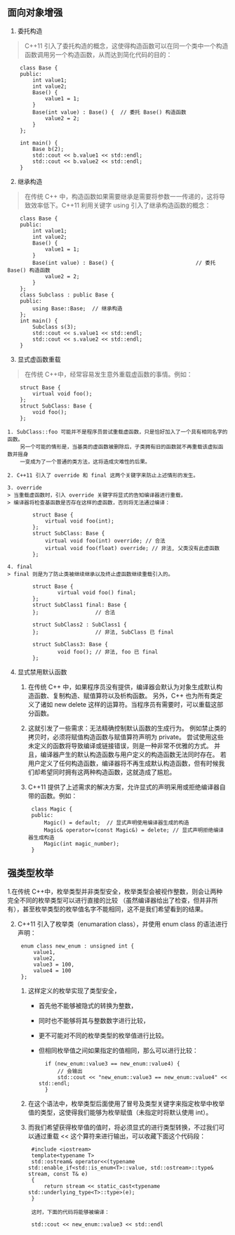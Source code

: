 ﻿## 面向对象增强
1. 委托构造
> C++11 引入了委托构造的概念，这使得构造函数可以在同一个类中一个构造函数调用另一个构造函数，从而达到简化代码的目的：

		class Base {
		public:
			int value1;
			int value2;
			Base() {
				value1 = 1;
			}
			Base(int value) : Base() {  // 委托 Base() 构造函数
				value2 = 2;
			}
		};

		int main() {
			Base b(2);
			std::cout << b.value1 << std::endl;
			std::cout << b.value2 << std::endl;
		}

2. 继承构造
> 在传统 C++ 中，构造函数如果需要继承是需要将参数一一传递的，这将导致效率低下。C++11 利用关键字 using 引入了继承构造函数的概念：

		class Base {
		public:
			int value1;
			int value2;
			Base() {
				value1 = 1;
			}
			Base(int value) : Base() {                          // 委托 Base() 构造函数
				value2 = 2;
			}
		};
		class Subclass : public Base {
		public:
			using Base::Base;  // 继承构造
		};
		int main() {
			Subclass s(3);
			std::cout << s.value1 << std::endl;
			std::cout << s.value2 << std::endl;
		}

3. 显式虚函数重载
> 在传统 C++中，经常容易发生意外重载虚函数的事情。例如：

		struct Base {
			virtual void foo();
		};
		struct SubClass: Base {
			void foo();
		};

	1. SubClass::foo 可能并不是程序员尝试重载虚函数，只是恰好加入了一个具有相同名字的函数。
		另一个可能的情形是，当基类的虚函数被删除后，子类拥有旧的函数就不再重载该虚拟函数并摇身
		一变成为了一个普通的类方法，这将造成灾难性的后果。

	2. C++11 引入了 override 和 final 这两个关键字来防止上述情形的发生。

	3. override
	> 当重载虚函数时，引入 override 关键字将显式的告知编译器进行重载，
	> 编译器将检查基函数是否存在这样的虚函数，否则将无法通过编译：

			struct Base {
				virtual void foo(int);
			};
			struct SubClass: Base {
				virtual void foo(int) override; // 合法
				virtual void foo(float) override; // 非法, 父类没有此虚函数
			};

	4. final
	> final 则是为了防止类被继续继承以及终止虚函数继续重载引入的。

			struct Base {
					virtual void foo() final;
			};
			struct SubClass1 final: Base {
			};                  // 合法

			struct SubClass2 : SubClass1 {
			};                  // 非法, SubClass 已 final

			struct SubClass3: Base {
					void foo(); // 非法, foo 已 final
			};

4. 显式禁用默认函数
	1. 在传统 C++ 中，如果程序员没有提供，编译器会默认为对象生成默认构造函数、复制构造、赋值算符以及析构函数。
		另外，C++ 也为所有类定义了诸如 new delete 这样的运算符。当程序员有需要时，可以重载这部分函数。

	2. 这就引发了一些需求：无法精确控制默认函数的生成行为。
		例如禁止类的拷贝时，必须将赋值构造函数与赋值算符声明为 private。
		尝试使用这些未定义的函数将导致编译或链接错误，则是一种非常不优雅的方式。
		并且，编译器产生的默认构造函数与用户定义的构造函数无法同时存在。
		若用户定义了任何构造函数，编译器将不再生成默认构造函数，但有时候我们却希望同时拥有这两种构造函数，这就造成了尴尬。

	3. C++11 提供了上述需求的解决方案，允许显式的声明采用或拒绝编译器自带的函数。例如：

			class Magic {
			public:
				Magic() = default;  // 显式声明使用编译器生成的构造
				Magic& operator=(const Magic&) = delete; // 显式声明拒绝编译器生成构造
				Magic(int magic_number);
			}

## 强类型枚举
1.在传统 C++中，枚举类型并非类型安全，枚举类型会被视作整数，则会让两种完全不同的枚举类型可以进行直接的比较
	（虽然编译器给出了检查，但并非所有），甚至枚举类型的枚举值名字不能相同，这不是我们希望看到的结果。

2. C++11 引入了枚举类（enumaration class），并使用 enum class 的语法进行声明：

		enum class new_enum : unsigned int {
			value1,
			value2,
			value3 = 100,
			value4 = 100
		};

	1. 这样定义的枚举实现了类型安全，
		- 首先他不能够被隐式的转换为整数，
		- 同时也不能够将其与整数数字进行比较，
		- 更不可能对不同的枚举类型的枚举值进行比较。
		- 但相同枚举值之间如果指定的值相同，那么可以进行比较：

				if (new_enum::value3 == new_enum::value4) {
					// 会输出
					std::cout << "new_enum::value3 == new_enum::value4" << std::endl;
				}

	2. 在这个语法中，枚举类型后面使用了冒号及类型关键字来指定枚举中枚举值的类型，这使得我们能够为枚举赋值（未指定时将默认使用 int）。
	3. 而我们希望获得枚举值的值时，将必须显式的进行类型转换，不过我们可以通过重载 << 这个算符来进行输出，可以收藏下面这个代码段：

			#include <iostream>
			template<typename T>
			std::ostream& operator<<(typename std::enable_if<std::is_enum<T>::value, std::ostream>::type& stream, const T& e)
			{
				return stream << static_cast<typename std::underlying_type<T>::type>(e);
			}

			这时，下面的代码将能够被编译：

			std::cout << new_enum::value3 << std::endl
